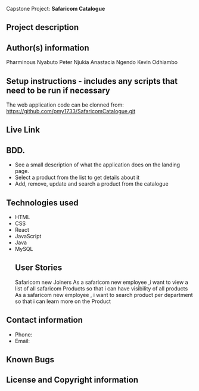 Capstone Project: **Safaricom Catalogue**
## Project description


## Author(s) information
Pharminous Nyabuto
Peter Njukia
Anastacia Ngendo
Kevin Odhiambo
## Setup instructions - includes any scripts that need to be run if necessary

The web application code can be clonned from: https://github.com/pmy1733/SafaricomCatalogue.git
## Live Link

## BDD.
* See a  small description of what the application does on the landing page.
* Select a product from the list to get details about it
* Add, remove, update and search a product from the catalogue
## Technologies used
* HTML
* CSS
* React
* JavaScript
* Java
* MySQL
  ## User Stories
   Safaricom new Joiners
  As a safaricom new employee ,i want to view a list of all safaricom Products so that i can have visibility of all products
  As a safaricom new employee , i want to search product per department so that i can learn more on the Product
## Contact information
* Phone: 
* Email:

## Known Bugs

## License and Copyright information
